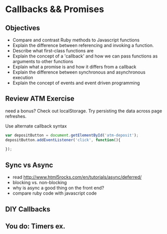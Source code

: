 # Callbacks && Promises

## Objectives

- Compare and contrast Ruby methods to Javascript functions
- Explain the difference between referencing and invoking a function.
- Describe what first-class functions are
- Explain the concept of a 'callback' and how we can pass functions as arguments to other functions
- Explain what a promise is and how it differs from a callback
- Explain the difference between synchronous and asynchronous execution
- Explain the concept of events and event driven programming

## Review ATM Exercise

need a bonus? Check out localStorage. Try persisting the data across page refreshes.

Use alternate callback syntax

```js
var depositButton = document.getElementById('atm-deposit');
depositButton.addEventListener('click', function(){
  
});
```

## Sync vs Async

- read http://www.html5rocks.com/en/tutorials/async/deferred/
- blocking vs. non-blocking
- why is async a good thing on the front end?
- compare ruby code with javascript code

## DIY Callbacks

## You do: Timers ex.
